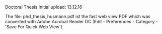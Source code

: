 Doctoral Thesis
Initial upload: 13.12.16

The file: phd_thesis_husmann.pdf ist the fast web view PDF which was converted with Adobe Acrobat Reader DC (Edit - Preferences - Category - 'Save For Quick Web View')
